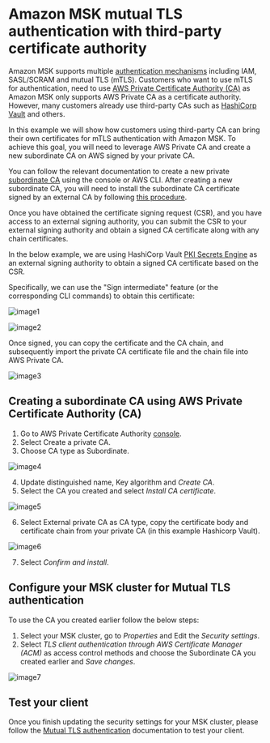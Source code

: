 # Amazon MSK mutual TLS authentication with third-party certificate authority

Amazon MSK supports multiple [authentication mechanisms](https://docs.aws.amazon.com/msk/latest/developerguide/kafka_apis_iam.html) including IAM, SASL/SCRAM and mutual TLS (mTLS). Customers who want to use mTLS for authentication, need to use [AWS Private Certificate Authority (CA)](https://aws.amazon.com/private-ca/) as Amazon MSK only supports AWS Private CA as a certificate authority. However, many customers already use third-party CAs such as [HashiCorp Vault](https://www.hashicorp.com/products/vault) and others.

In this example we will show how customers using third-party CA can bring their own certificates for mTLS authentication with Amazon MSK. To achieve this goal, you will need to leverage AWS Private CA and create a new subordinate CA on AWS signed by your private CA.

You can follow the relevant documentation to create a new private [subordinate CA](https://docs.aws.amazon.com/privateca/latest/userguide/create-CA.html) using the console or AWS CLI. After creating a new subordinate CA, you will need to install the subordinate CA certificate signed by an external CA by following [this procedure](https://docs.aws.amazon.com/privateca/latest/userguide/PcaExternalRoot.html).

Once you have obtained the certificate signing request (CSR), and you have access to an external signing authority, you can submit the CSR to your external signing authority and obtain a signed CA certificate along with any chain certificates.

In the below example, we are using HashiCorp Vault [PKI Secrets Engine](https://developer.hashicorp.com/vault/docs/secrets/pki) as an external signing authority to obtain a signed CA certificate based on the CSR.

Specifically, we can use the "Sign intermediate" feature (or the corresponding CLI commands) to obtain this certificate:

![image1](images/image1.png)

![image2](images/image2.png)

Once signed, you can copy the certificate and the CA chain, and subsequently import the private CA certificate file and the chain file into AWS Private CA.

![image3](images/image3.png)

## Creating a subordinate CA using AWS Private Certificate Authority (CA)

1. Go to AWS Private Certificate Authority [console](https://us-east-1.console.aws.amazon.com/acm-pca).
2. Select Create a private CA.
3. Choose CA type as Subordinate.

![image4](images/image4.png)

4. Update distinguished name, Key algorithm and *Create CA*.
5. Select the CA you created and select *Install CA certificate*.

![image5](images/image5.png)

6. Select External private CA as CA type, copy the certificate body and certificate chain from your private CA (in this example Hashicorp Vault).

![image6](images/image6.png)

7. Select *Confirm and install*.

## Configure your MSK cluster for Mutual TLS authentication

To use the CA you created earlier follow the below steps:

1. Select your MSK cluster, go to *Properties* and Edit the *Security settings*.
2. Select *TLS client authentication through AWS Certificate Manager (ACM)* as access control methods and choose the Subordinate CA you created earlier and *Save changes*.

![image7](images/image7.png)


## Test your client

Once you finish updating the security settings for your MSK cluster, please follow the [Mutual TLS authentication](https://docs.aws.amazon.com/msk/latest/developerguide/msk-authentication.html#msk-authentication-client) documentation to test your client.